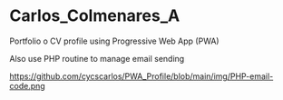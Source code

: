 # Carlos_Colmenares_A

Portfolio o CV profile using Progressive Web App (PWA)

Also use PHP routine to manage email sending

https://github.com/cycscarlos/PWA_Profile/blob/main/img/PHP-email-code.png

